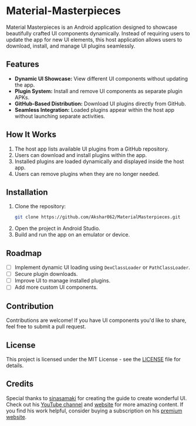# Material-Masterpieces

Material Masterpieces is an Android application designed to showcase beautifully crafted UI components dynamically. Instead of requiring users to update the app for new UI elements, this host application allows users to download, install, and manage UI plugins seamlessly.

## Features
- **Dynamic UI Showcase:** View different UI components without updating the app.
- **Plugin System:** Install and remove UI components as separate plugin APKs.
- **GitHub-Based Distribution:** Download UI plugins directly from GitHub.
- **Seamless Integration:** Loaded plugins appear within the host app without launching separate activities.

## How It Works
1. The host app lists available UI plugins from a GitHub repository.
2. Users can download and install plugins within the app.
3. Installed plugins are loaded dynamically and displayed inside the host app.
4. Users can remove plugins when they are no longer needed.

## Installation
1. Clone the repository:
   ```bash
   git clone https://github.com/Akshar062/MaterialMasterpieces.git
   ```
2. Open the project in Android Studio.
3. Build and run the app on an emulator or device.

## Roadmap
- [ ] Implement dynamic UI loading using `DexClassLoader` or `PathClassLoader`.
- [ ] Secure plugin downloads.
- [ ] Improve UI to manage installed plugins.
- [ ] Add more custom UI components.

## Contribution
Contributions are welcome! If you have UI components you'd like to share, feel free to submit a pull request.

## License
This project is licensed under the MIT License - see the [LICENSE](LICENSE) file for details.

## Credits
Special thanks to [sinasamaki](https://github.com/sinasamaki) for creating the guide to create wonderful UI. Check out his [YouTube channel](https://www.youtube.com/@sinasamaki) and [website](https://www.sinasamaki.com/) for more amazing content. If you find his work helpful, consider buying a subscription on his [premium website](https://www.sinasamaki.com/premium/).
